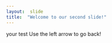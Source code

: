 ```yaml
---
layout:  slide
title:  "Welcome to our second slide!" 
---
```

your test
Use the left arrow to go back!
